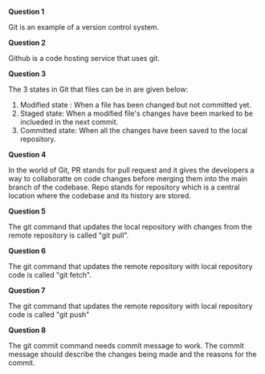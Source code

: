 **Question 1**


Git is an example of a version control system.


**Question 2**

Github is a code hosting service that uses git.



**Question 3**

The 3 states in Git that files can be in are given below:
1. Modified state : When a file has been changed but not committed yet.
2. Staged state: When a modified file's changes have been marked to be inclueded in the next commit.
3. Committed state: When all the changes have been saved to the local repository.



**Question 4**


In the world of Git, PR stands for pull request and it gives the developers a way to collaboratte on code changes before merging them into the main branch of the codebase. Repo stands for repository which is a central location where the codebase and its history are stored.


**Question 5**


The git command that updates the local repository with changes from the remote repository is called "git pull".


**Question 6**


The git command that updates the remote repository with local repository code is called  "git fetch".


**Question 7**


The git command that updates the remote repository with local repository code is called  "git push"


**Question 8**


The git commit command needs commit message to work. The commit message should describe the changes being made and the reasons for the commit.

